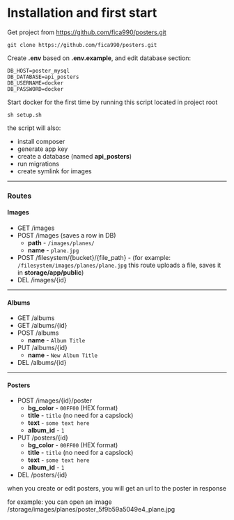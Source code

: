 # Installation and first start

Get project from https://github.com/fica990/posters.git

`git clone https://github.com/fica990/posters.git`

Create **.env** based on **.env.example**, and edit database section:

```
DB_HOST=poster_mysql
DB_DATABASE=api_posters
DB_USERNAME=docker
DB_PASSWORD=docker
```

Start docker for the first time by running this script located in project root

`sh setup.sh`

the script will also:
* install composer
* generate app key
* create a database (named **api_posters**)
* run migrations
* create symlink for images
---
### Routes

#### Images

* GET /images
* POST /images (saves a row in DB)
    * **path** - `/images/planes/`
    * **name** - `plane.jpg`    
* POST /filesystem/{bucket}/{file_path} - (for example: `/filesystem/images/planes/plane.jpg` this route uploads a file, saves it in **storage/app/public**)
* DEL /images/{id}
---
#### Albums

* GET /albums
* GET /albums/{id}
* POST /albums
    * **name** - `Album Title`
* PUT /albums/{id}
    * **name** - `New Album Title` 
* DEL /albums/{id}
---
#### Posters

* POST /images/{id}/poster
    * **bg_color** - `00FF00` (HEX format)
    * **title** - `title` (no need for a capslock)
    * **text** - `some text here`
    * **album_id** - `1`
* PUT /posters/{id}
    * **bg_color** - `00FF00` (HEX format)
    * **title** - `title` (no need for a capslock)
    * **text** - `some text here`
    * **album_id** - `1`
* DEL /posters/{id}

when you create or edit posters, you will get an url to the poster in response

for example: you can open an image
/storage/images/planes/poster_5f9b59a5049e4_plane.jpg